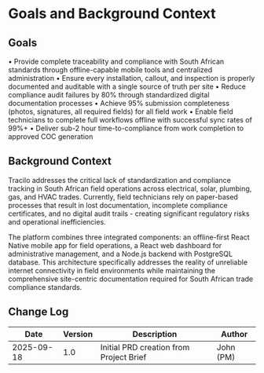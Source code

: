 # Goals and Background Context

## Goals
• Provide complete traceability and compliance with South African standards through offline-capable mobile tools and centralized administration
• Ensure every installation, callout, and inspection is properly documented and auditable with a single source of truth per site
• Reduce compliance audit failures by 80% through standardized digital documentation processes
• Achieve 95% submission completeness (photos, signatures, all required fields) for all field work
• Enable field technicians to complete full workflows offline with successful sync rates of 99%+
• Deliver sub-2 hour time-to-compliance from work completion to approved COC generation

## Background Context

Tracilo addresses the critical lack of standardization and compliance tracking in South African field operations across electrical, solar, plumbing, gas, and HVAC trades. Currently, field technicians rely on paper-based processes that result in lost documentation, incomplete compliance certificates, and no digital audit trails - creating significant regulatory risks and operational inefficiencies.

The platform combines three integrated components: an offline-first React Native mobile app for field operations, a React web dashboard for administrative management, and a Node.js backend with PostgreSQL database. This architecture specifically addresses the reality of unreliable internet connectivity in field environments while maintaining the comprehensive site-centric documentation required for South African trade compliance standards.

## Change Log
| Date | Version | Description | Author |
|------|---------|-------------|---------|
| 2025-09-18 | 1.0 | Initial PRD creation from Project Brief | John (PM) |
